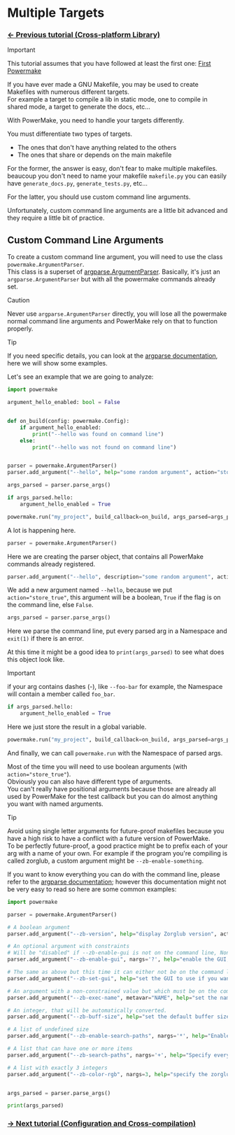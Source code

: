 # Multiple Targets

### [<- Previous tutorial (Cross-platform Library)](../02-crossplatform-library/README.md)

> [!IMPORTANT]  
> This tutorial assumes that you have followed at least the first one: [First Powermake](../01-first-powermake/README.md)


If you have ever made a GNU Makefile, you may be used to create Makefiles with numerous different targets.  
For example a target to compile a lib in static mode, one to compile in shared mode, a target to generate the docs, etc...

With PowerMake, you need to handle your targets differently.

You must differentiate two types of targets.
- The ones that don't have anything related to the others
- The ones that share or depends on the main makefile

For the former, the answer is easy, don't fear to make multiple makefiles. beaucoup you don't need to name your makefile `makefile.py` you can easily have `generate_docs.py`, `generate_tests.py`, etc...

For the latter, you should use custom command line arguments.

Unfortunately, custom command line arguments are a little bit advanced and they require a little bit of practice.

## Custom Command Line Arguments

To create a custom command line argument, you will need to use the class `powermake.ArgumentParser`.  
This class is a superset of [argparse.ArgumentParser](https://docs.python.org/3/library/argparse.html).
Basically, it's just an `argparse.ArgumentParser` but with all the powermake commands already set.

> [!CAUTION]  
> Never use `argparse.ArgumentParser` directly, you will lose all the powermake normal command line arguments and PowerMake rely on that to function properly.

> [!TIP]  
> If you need specific details, you can look at the [argparse documentation](https://docs.python.org/3/library/argparse.html), here we will show some examples.


Let's see an example that we are going to analyze:
```py
import powermake

argument_hello_enabled: bool = False


def on_build(config: powermake.Config):
    if argument_hello_enabled:
        print("--hello was found on command line")
    else:
        print("--hello was not found on command line")


parser = powermake.ArgumentParser()
parser.add_argument("--hello", help="some random argument", action="store_true")

args_parsed = parser.parse_args()

if args_parsed.hello:
    argument_hello_enabled = True

powermake.run("my_project", build_callback=on_build, args_parsed=args_parsed)
```

A lot is happening here.

```py
parser = powermake.ArgumentParser()
```
Here we are creating the parser object, that contains all PowerMake commands already registered.

```py
parser.add_argument("--hello", description="some random argument", action="store_true")
```
We add a new argument named `--hello`, because we put `action="store_true"`, this argument will be a boolean, `True` if the flag is on the command line, else `False`.

```py
args_parsed = parser.parse_args()
```

Here we parse the command line, put every parsed arg in a Namespace and `exit(1)` if there is an error.

At this time it might be a good idea to `print(args_parsed)` to see what does this object look like.

> [!IMPORTANT]  
> if your arg contains dashes (-), like `--foo-bar` for example, the Namespace will contain a member called `foo_bar`.

```py
if args_parsed.hello:
    argument_hello_enabled = True
```
Here we just store the result in a global variable.

```py
powermake.run("my_project", build_callback=on_build, args_parsed=args_parsed)
```

And finally, we can call `powermake.run` with the Namespace of parsed args.


Most of the time you will need to use boolean arguments (with `action="store_true"`).  
Obviously you can also have different type of arguments.  
You can't really have positional arguments because those are already all used by PowerMake for the test callback but you can do almost anything you want with named arguments.

> [!TIP]  
> Avoid using single letter arguments for future-proof makefiles because you have a high risk to have a conflict with a future version of PowerMake.  
> To be perfectly future-proof, a good practice might be to prefix each of your arg with a name of your own. For example if the program you're compiling is called zorglub, a custom argument might be `--zb-enable-something`.


If you want to know everything you can do with the command line, please refer to the [argparse documentation](https://docs.python.org/3/library/argparse.html); however this documentation might not be very easy to read so here are some common examples:


```py
import powermake

parser = powermake.ArgumentParser()

# A boolean argument
parser.add_argument("--zb-version", help="display Zorglub version", action="store_true")

# An optional argument with constraints
# Will be "disabled" if --zb-enable-gui is not on the command line, None if there is just `--zb-enable-gui` without any argument, "SDL2" if the command line is `--zb-enable-gui=SDL2` or "QT" if the command line is `--zb-enable-gui QT`
parser.add_argument("--zb-enable-gui", nargs='?', help="enable the GUI, optionally specify which GUI frontend to use" choices=["SDL2", "SDL3", "QT", "GTK"], default="disabled")

# The same as above but this time it can either not be on the command line or have a value but it cannot be on the command line and empty.
parser.add_argument("--zb-set-gui", help="set the GUI to use if you want one", choices=["SDL2", "SDL3", "QT", "GTK"], default=None)

# An argument with a non-constrained value but which must be on the command line.
parser.add_argument("--zb-exec-name", metavar="NAME", help="set the name of the executable", required=True)

# An integer, that will be automatically converted.
parser.add_argument("--zb-buff-size", help="set the default buffer size zorglub will use.", default=0, type=int)

# A list of undefined size
parser.add_argument("--zb-enable-search-paths", nargs='*', help="Enable search paths, specify every search paths zorglub should use")

# A list that can have one or more items
parser.add_argument("--zb-search-paths", nargs='+', help="Specify every search paths zorglub should use")

# A list with exactly 3 integers
parser.add_argument("--zb-color-rgb", nargs=3, help="specify the zorglub main color as 3 int values between 0 and 255", type=int)


args_parsed = parser.parse_args()

print(args_parsed)
```

### [-> Next tutorial (Configuration and Cross-compilation)](../04-configuration-and-crosscompilation/README.md)